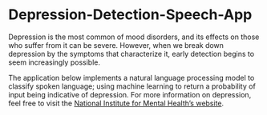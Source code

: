 # Depression-Detection-Speech-App

Depression is the most common of mood disorders, and its effects on those who suffer from it can be severe. However, when we break down depression by the symptoms that characterize it, early detection begins to seem increasingly possible.

The application below implements a natural language processing model to classify spoken language; using machine learning to return a probability of input being indicative of depression. For more information on depression, feel free to visit the [National Institute for Mental Health’s website](https://www.nimh.nih.gov/health/topics/depression/index.shtml).
